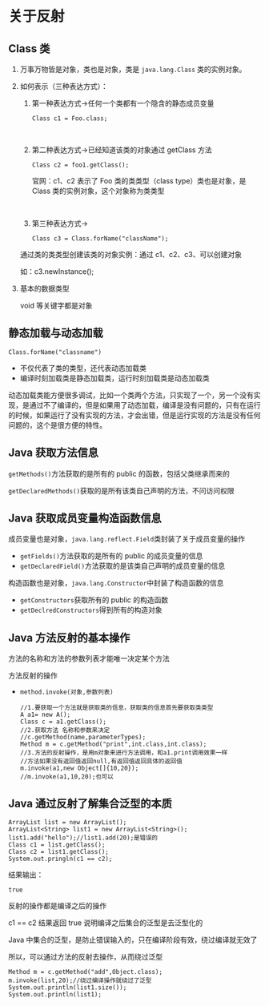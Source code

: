 # 关于反射

## Class 类

1. 万事万物皆是对象，类也是对象，类是 `java.lang.Class` 类的实例对象。

2. 如何表示（三种表达方式）：

   1. 第一种表达方式->任何一个类都有一个隐含的静态成员变量

      `Class c1 = Foo.class;`

      ​

   2. 第二种表达方式->已经知道该类的对象通过 getClass 方法

      `Class c2 = foo1.getClass();`

      官网：c1、c2 表示了 Foo 类的类类型（class type）类也是对象，是 Class 类的实例对象，这个对象称为类类型

      ​

   3. 第三种表达方式->

      `Class c3 = Class.forName("className");`

   通过类的类类型创建该类的对象实例：通过 c1、c2、c3、可以创建对象

   如：c3.newInstance();

3. 基本的数据类型

   void 等关键字都是对象

## 静态加载与动态加载

`Class.forName("classname")`

- 不仅代表了类的类型，还代表动态加载类
- 编译时刻加载类是静态加载类，运行时刻加载类是动态加载类

动态加载类能方便很多调试，比如一个类两个方法，只实现了一个，另一个没有实现，是通过不了编译的，但是如果用了动态加载，编译是没有问题的，只有在运行的时候，如果运行了没有实现的方法，才会出错，但是运行实现的方法是没有任何问题的，这个是很方便的特性。

## Java 获取方法信息

`getMethods()`方法获取的是所有的 public 的函数，包括父类继承而来的

`getDeclaredMethods()`获取的是所有该类自己声明的方法，不问访问权限

## Java 获取成员变量构造函数信息

成员变量也是对象，`java.lang.reflect.Field`类封装了关于成员变量的操作

- `getFields()`方法获取的是所有的 public 的成员变量的信息
- `getDeclaredField()`方法获取的是该类自己声明的成员变量的信息

构造函数也是对象，`java.lang.Constructor`中封装了构造函数的信息

- `getConstructors`获取所有的 public 的构造函数
- `getDeclredConstructors`得到所有的构造对象

## Java 方法反射的基本操作

方法的名称和方法的参数列表才能唯一决定某个方法

方法反射的操作

- `method.invoke(对象,参数列表)`

  ```
  //1.要获取一个方法就是获取类的信息，获取类的信息首先要获取类类型
  A a1= new A();
  Class c = a1.getClass();
  //2.获取方法 名称和参数来决定
  //c.getMethod(name,parameterTypes);
  Method m = c.getMethod("print",int.class,int.class);
  //3.方法的反射操作，是用m对象来进行方法调用，和a1.print调用效果一样
  //方法如果没有返回值返回null,有返回值返回具体的返回值
  m.invoke(a1,new Object[]{10,20});
  //m.invoke(a1,10,20);也可以
  ```

## Java 通过反射了解集合泛型的本质

```
ArrayList list = new ArrayList();
ArrayList<String> list1 = new ArrayList<String>();
list1.add("hello");//list1.add(20);是错误的
Class c1 = list.getClass();
Class c2 = list1.getClass();
System.out.pringln(c1 == c2);
```

结果输出：

`true`

反射的操作都是编译之后的操作

c1 == c2 结果返回 true 说明编译之后集合的泛型是去泛型化的

Java 中集合的泛型，是防止错误输入的，只在编译阶段有效，绕过编译就无效了

所以，可以通过方法的反射去操作，从而绕过泛型

```
Method m = c.getMethod("add",Object.class);
m.invoke(list,20);//绕过编译操作就绕过了泛型
System.out.println(list1.size());
System.out.println(list1);
```

